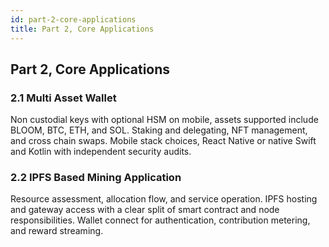 ```yaml
---
id: part-2-core-applications
title: Part 2, Core Applications
---
```


## Part 2, Core Applications

### 2.1 Multi Asset Wallet

Non custodial keys with optional HSM on mobile, assets supported include BLOOM, BTC, ETH, and SOL. Staking and delegating, NFT management, and cross chain swaps. Mobile stack choices, React Native or native Swift and Kotlin with independent security audits.

### 2.2 IPFS Based Mining Application

Resource assessment, allocation flow, and service operation. IPFS hosting and gateway access with a clear split of smart contract and node responsibilities. Wallet connect for authentication, contribution metering, and reward streaming.

